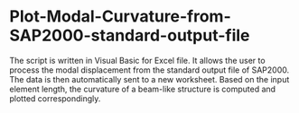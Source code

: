 # Plot-Modal-Curvature-from-SAP2000-standard-output-file
The script is written in Visual Basic for Excel file. It allows the user to process the modal displacement from the standard output file of SAP2000. The data is then automatically sent to a new worksheet. Based on the input element length, the curvature of a beam-like structure is computed and plotted correspondingly.

